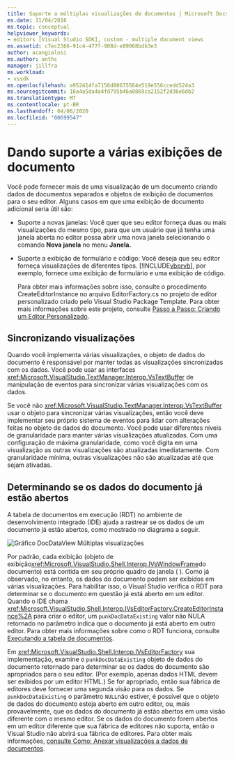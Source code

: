 ```yaml
---
title: Suporte a múltiplas visualizações de documentos | Microsoft Docs
ms.date: 11/04/2016
ms.topic: conceptual
helpviewer_keywords:
- editors [Visual Studio SDK], custom - multiple document views
ms.assetid: c7ec2366-91c4-477f-908d-e89068bdb3e3
author: acangialosi
ms.author: anthc
manager: jillfra
ms.workload:
- vssdk
ms.openlocfilehash: a952414fa7156d80675564e519e556ccedd524a3
ms.sourcegitcommit: 16a4a5da4a4fd795b46a0869ca2152f2d36e6db2
ms.translationtype: MT
ms.contentlocale: pt-BR
ms.lasthandoff: 04/06/2020
ms.locfileid: "80699547"
---
```

# <a name="supporting-multiple-document-views"></a>Dando suporte a várias exibições de documento
Você pode fornecer mais de uma visualização de um documento criando dados de documentos separados e objetos de exibição de documentos para o seu editor. Alguns casos em que uma exibição de documento adicional seria útil são:

- Suporte a novas janelas: Você quer que seu editor forneça duas ou mais visualizações do mesmo tipo, para que um usuário que já tenha uma janela aberta no editor possa abrir uma nova janela selecionando o comando **Nova janela** no menu **Janela.**

- Suporte a exibição de formulário e código: Você deseja que seu editor forneça visualizações de diferentes tipos. [!INCLUDE[vbprvb](../code-quality/includes/vbprvb_md.md)], por exemplo, fornece uma exibição de formulário e uma exibição de código.

  Para obter mais informações sobre isso, consulte o procedimento CreateEditorInstance no arquivo EditorFactory.cs no projeto de editor personalizado criado pelo Visual Studio Package Template. Para obter mais informações sobre este projeto, consulte [Passo a Passo: Criando um Editor Personalizado](../extensibility/walkthrough-creating-a-custom-editor.md).

## <a name="synchronizing-views"></a>Sincronizando visualizações
 Quando você implementa várias visualizações, o objeto de dados do documento é responsável por manter todas as visualizações sincronizadas com os dados. Você pode usar as interfaces <xref:Microsoft.VisualStudio.TextManager.Interop.VsTextBuffer> de manipulação de eventos para sincronizar várias visualizações com os dados.

 Se você não <xref:Microsoft.VisualStudio.TextManager.Interop.VsTextBuffer> usar o objeto para sincronizar várias visualizações, então você deve implementar seu próprio sistema de eventos para lidar com alterações feitas no objeto de dados do documento. Você pode usar diferentes níveis de granularidade para manter várias visualizações atualizadas. Com uma configuração de máxima granularidade, como você digita em uma visualização as outras visualizações são atualizadas imediatamente. Com granularidade mínima, outras visualizações não são atualizadas até que sejam ativadas.

## <a name="determining-whether-document-data-is-already-open"></a>Determinando se os dados do documento já estão abertos
 A tabela de documentos em execução (RDT) no ambiente de desenvolvimento integrado (IDE) ajuda a rastrear se os dados de um documento já estão abertos, como mostrado no diagrama a seguir.

 ![Gráfico DocDataView](../extensibility/media/docdataview.gif "Docdataview") Múltiplas visualizações

 Por padrão, cada exibição (objeto de exibição<xref:Microsoft.VisualStudio.Shell.Interop.IVsWindowFrame>do documento) está contida em seu próprio quadro de janela ( ). Como já observado, no entanto, os dados do documento podem ser exibidos em várias visualizações. Para habilitar isso, o Visual Studio verifica o RDT para determinar se o documento em questão já está aberto em um editor. Quando o IDE chama <xref:Microsoft.VisualStudio.Shell.Interop.IVsEditorFactory.CreateEditorInstance%2A> para criar o editor, um `punkDocDataExisting` valor não NULA retornado no parâmetro indica que o documento já está aberto em outro editor. Para obter mais informações sobre como o RDT funciona, consulte [Executando a tabela de documentos](../extensibility/internals/running-document-table.md).

 Em <xref:Microsoft.VisualStudio.Shell.Interop.IVsEditorFactory> sua implementação, examine o `punkDocDataExisting` objeto de dados do documento retornado para determinar se os dados do documento são apropriados para o seu editor. (Por exemplo, apenas dados HTML devem ser exibidos por um editor HTML.) Se for apropriado, então sua fábrica de editores deve fornecer uma segunda visão para os dados. Se `punkDocDataExisting` o parâmetro `NULL`não estiver, é possível que o objeto de dados do documento esteja aberto em outro editor, ou, mais provavelmente, que os dados do documento já estão abertos em uma visão diferente com o mesmo editor. Se os dados do documento forem abertos em um editor diferente que sua fábrica de editores não suporta, então o Visual Studio não abrirá sua fábrica de editores. Para obter mais informações, [consulte Como: Anexar visualizações a dados de documentos](../extensibility/how-to-attach-views-to-document-data.md).
